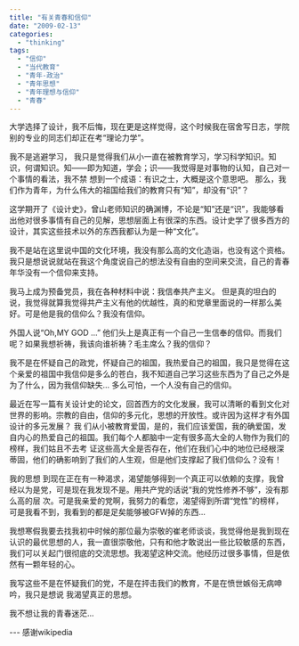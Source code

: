 ```yaml
---
title: "有关青春和信仰"
date: "2009-02-13"
categories: 
  - "thinking"
tags: 
  - "信仰"
  - "当代教育"
  - "青年-政治"
  - "青年思想"
  - "青年理想与信仰"
  - "青春"
---
```


大学选择了设计，我不后悔，现在更是这样觉得，这个时候我在宿舍写日志，学院别的专业的同志们却正在考“理论力学”。

我不是逃避学习， 我只是觉得我们从小一直在被教育学习，学习科学知识。知识，何谓知识。知——即为知道，学会；识——我觉得是对事物的认知，自己对一个事情的看法，我不禁 想到一个成语：有识之士，大概是这个意思吧。 那么，我们作为青年，为什么伟大的祖国给我们的教育只有“知”，却没有“识”？

这学期开了《设计史》，曾山老师知识的确渊博，不论是“知”还是“识”，我能够看出他对很多事情有自己的见解，思想层面上有很深的东西。设计史学了很多西方的设计，其实这些技术以外的东西我都认为是一种“文化”。

我不是站在这里说中国的文化环境，我没有那么高的文化造诣，也没有这个资格。我只是想说说就站在我这个角度说自己的想法没有自由的空间来交流，自己的青春年华没有一个信仰来支持。

我马上成为预备党员，我在各种材料中说：我信奉共产主义。 但是真的坦白的说，我觉得就算我觉得共产主义有他的优越性，真的和党章里面说的一样那么美好。可是他是我的信仰么？我没有信仰。

外国人说“Oh,MY GOD ...” 他们头上是真正有一个自己一生信奉的信仰。而我们呢？如果我想祈祷，我该向谁祈祷？毛主席么？我的信仰？

我不是在怀疑自己的政党，怀疑自己的祖国，我热爱自己的祖国，我只是觉得在这个亲爱的祖国中我信仰是多么的苍白，我不知道自己学习这些东西为了自己之外是为了什么，因为我信仰缺失... 多么可怕，一个人没有自己的信仰。

最近在写一篇有关设计史的论文，回首西方的文化发展，我可以清晰的看到文化对世界的影响。宗教的自由，信仰的多元化，思想的开放性。或许因为这样才有外国设计的多元发展？ 我 们从小被教育爱国，是的，我们应该爱国，我的确爱国，发自内心的热爱自己的祖国。我们每个人都脑中一定有很多高大全的人物作为我们的榜样，我们姑且不去考 证这些高大全是否存在，他们在我们心中的地位已经根深蒂固，他们的确影响到了我们的人生观，但是他们支撑起了我们信仰么？没有！

我的思想 到现在正在有一种渴求，渴望能够得到一个真正可以依赖的支撑，我曾经以为是党，可是现在我发现不是。用共产党的话说“我的党性修养不够”，没有那么高的层 次。可是我亲爱的党啊，我努力的看您，渴望得到所谓“党性”的榜样，可是我看不到，我看到的都是足矣能够被GFW掉的东西...

我想寒假我要去找我初中时候的那位最为崇敬的崔老师谈谈，我觉得他是我到现在认识的最优思想的人，我一直很崇敬他，只有和他才敢说出一些比较敏感的东西，我们可以关起门很彻底的交流思想。我渴望这种交流。他经历过很多事情，但是依然有一颗年轻的心。

我写这些不是在怀疑我们的党，不是在抨击我们的教育，不是在愤世嫉俗无病呻吟，我只是想说 我渴望真正的思想。

我不想让我的青春迷茫...

\--- 感谢wikipedia
